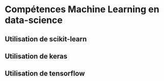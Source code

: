 <h1>Compétences Machine Learning en data-science</h1>
<h2>Utilisation de scikit-learn</h2>
<h2>Utilisation de keras</h2>
<h2>Utilisation de tensorflow</h2>
